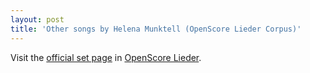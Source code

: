 ```yaml
---
layout: post
title: 'Other songs by Helena Munktell (OpenScore Lieder Corpus)'
---
```


Visit the [official set page] in [OpenScore Lieder].

[official set page]: https://musescore.com/openscore-lieder-corpus/sets/5107548
[OpenScore Lieder]: https://musescore.com/openscore-lieder-corpus

